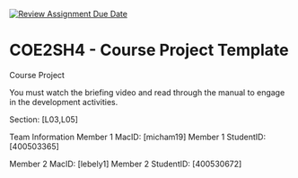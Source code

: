 [![Review Assignment Due Date](https://classroom.github.com/assets/deadline-readme-button-22041afd0340ce965d47ae6ef1cefeee28c7c493a6346c4f15d667ab976d596c.svg)](https://classroom.github.com/a/mLqiHWLE)
# COE2SH4 - Course Project Template
Course Project

You must watch the briefing video and read through the manual to engage in the development activities.


Section: [L03,L05]

Team Information
Member 1 MacID: [micham19]
Member 1 StudentID: [400503365]

Member 2 MacID: [lebely1]
Member 2 StudentID: [400530672]
